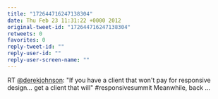 ```yaml
---
title: "172644716247138304"
date: Thu Feb 23 11:31:22 +0000 2012
original-tweet-id: "172644716247138304"
retweets: 0
favorites: 0
reply-tweet-id: ""
reply-user-id: ""
reply-user-screen-name: ""
---
```

RT <a href="https://twitter.com/derekjohnson">@derekjohnson</a>: "If you have a client that won't pay for responsive design… get a client that will" #responsivesummit Meanwhile, back  ...
